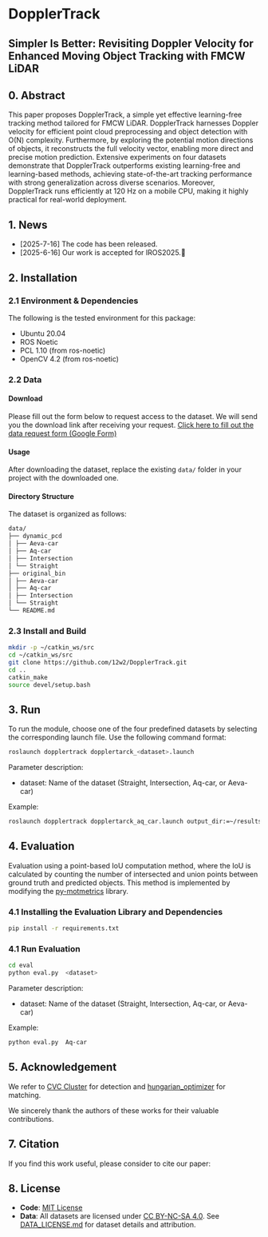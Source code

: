 # DopplerTrack

## Simpler Is Better: Revisiting Doppler Velocity for Enhanced Moving Object Tracking with FMCW LiDAR

## 0. Abstract
This paper proposes DopplerTrack, a simple yet effective learning-free tracking method tailored for FMCW LiDAR. DopplerTrack harnesses Doppler velocity for efficient point cloud preprocessing and object detection with O(N) complexity. Furthermore, by exploring the potential motion directions of objects, it reconstructs the full velocity vector, enabling more direct and precise motion prediction. Extensive experiments on four datasets demonstrate that DopplerTrack outperforms existing learning-free and learning-based methods, achieving state-of-the-art tracking performance with strong generalization across diverse scenarios. Moreover, DopplerTrack runs efficiently at 120 Hz on a mobile CPU, making it highly practical for real-world deployment. 

## 1. News
- [2025-7-16] The code has been released.
- [2025-6-16] Our work is accepted for IROS2025.🎉

## 2. Installation

### 2.1 Environment & Dependencies

The following is the tested environment for this package:

- Ubuntu 20.04
- ROS Noetic
- PCL 1.10 (from ros-noetic)
- OpenCV 4.2 (from ros-noetic)

### 2.2 Data 
#### Download
Please fill out the form below to request access to the dataset. We will send you the download link after receiving your request.
[Click here to fill out the data request form (Google Form)](https://docs.google.com/forms/d/e/1FAIpQLSc2T57lVPA2QQ2BXVziZfxVbae0rwpnx1lm-ydJEMg_J5TYSQ/viewform?usp=dialog)

#### Usage
After downloading the dataset, replace the existing `data/` folder in your project with the downloaded one.

#### Directory Structure
The dataset is organized as follows:

```bash
data/
├── dynamic_pcd
│ ├── Aeva-car
│ ├── Aq-car
│ ├── Intersection
│ └── Straight
├── original_bin
│ ├── Aeva-car
│ ├── Aq-car
│ ├── Intersection
│ └── Straight
└── README.md
```

### 2.3 Install and Build

```bash
mkdir -p ~/catkin_ws/src
cd ~/catkin_ws/src
git clone https://github.com/12w2/DopplerTrack.git
cd ..
catkin_make
source devel/setup.bash
```

## 3. Run
To run the module, choose one of the four predefined datasets by selecting the corresponding launch file. Use the following command format:


```bash
roslaunch dopplertrack dopplertarck_<dataset>.launch 
```

Parameter description:
- dataset: Name of the dataset (Straight, Intersection, Aq-car, or Aeva-car)


Example:
```bash
roslaunch dopplertrack dopplertarck_aq_car.launch output_dir:=~/results/label_straight data_path:=~/dataset/Straight
```


## 4. Evaluation

Evaluation using a point-based IoU computation method,  where the IoU is calculated by counting the number of intersected and union points between ground truth and predicted objects.  This method is implemented by modifying the [py-motmetrics](https://github.com/cheind/py-motmetrics) library.

### 4.1 Installing the Evaluation Library and Dependencies
```bash
pip install -r requirements.txt
```

### 4.1 Run Evaluation
```bash
cd eval
python eval.py  <dataset>
```
Parameter description:
- dataset: Name of the dataset (Straight, Intersection, Aq-car, or Aeva-car)

Example:
```bash
python eval.py  Aq-car
```

## 5. Acknowledgement

We  refer to [CVC Cluster](https://github.com/wangx1996/Lidar-Segementation) for detection and [hungarian_optimizer](https://github.com/RocShi/hungarian_optimizer) for matching.

We sincerely thank the authors of these works for their valuable contributions.
## 7. Citation

If you find this work useful, please consider to cite our paper:

## 8. License

- **Code**: [MIT License](./LICENSE)
- **Data**: All datasets are licensed under [CC BY-NC-SA 4.0](https://creativecommons.org/licenses/by-nc-sa/4.0/). See [DATA_LICENSE.md](./DATA_LICENSE.md) for dataset details and attribution.
